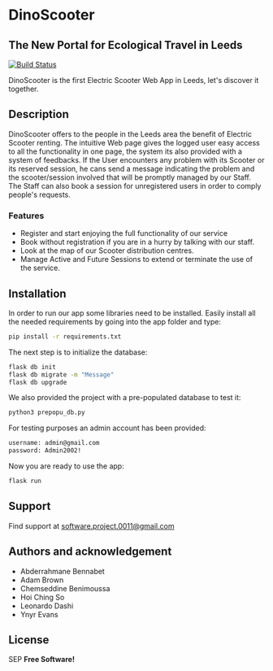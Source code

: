 # DinoScooter
## The New Portal for Ecological Travel in Leeds

[![Build Status](https://travis-ci.org/joemccann/dillinger.svg?branch=master)](https://travis-ci.org/joemccann/dillinger)

DinoScooter is the first Electric Scooter Web App in Leeds, let's discover it together.

## Description

DinoScooter offers to the people in the Leeds area the benefit of Electric Scooter renting.
The intuitive Web page gives the logged user easy access to all the functionality in one page, the system its also provided with a system of feedbacks. If the User encounters any problem with its Scooter or its reserved session, he cans send a message indicating the problem and the scooter/session involved that will be promptly managed by our Staff.
The Staff can also book a session for unregistered users in order to comply people's requests.

### Features

- Register and start enjoying the full functionality of our service
- Book without registration if you are in a hurry by talking with our staff.
- Look at the map of our Scooter distribution centres.
- Manage Active and Future Sessions to extend or terminate the use of the service.


## Installation

In order to run our app some libraries need to be installed.
Easily install all the needed requirements by going into the app folder and type:
```bash
pip install -r requirements.txt
```
The next step is to initialize the database:
```bash
flask db init
flask db migrate -m "Message"
flask db upgrade
```

We also provided the project with a pre-populated database to test it:
```bash
python3 prepopu_db.py
```

For testing purposes an admin account has been provided:
```bash
username: admin@gmail.com
password: Admin2002!
```

Now you are ready to use the app:
```bash
flask run
```

## Support

Find support at software.project.0011@gmail.com

## Authors and acknowledgement

- Abderrahmane Bennabet
- Adam Brown
- Chemseddine Benimoussa
- Hoi Ching So
- Leonardo Dashi
- Ynyr Evans

## License

SEP
**Free Software!**
